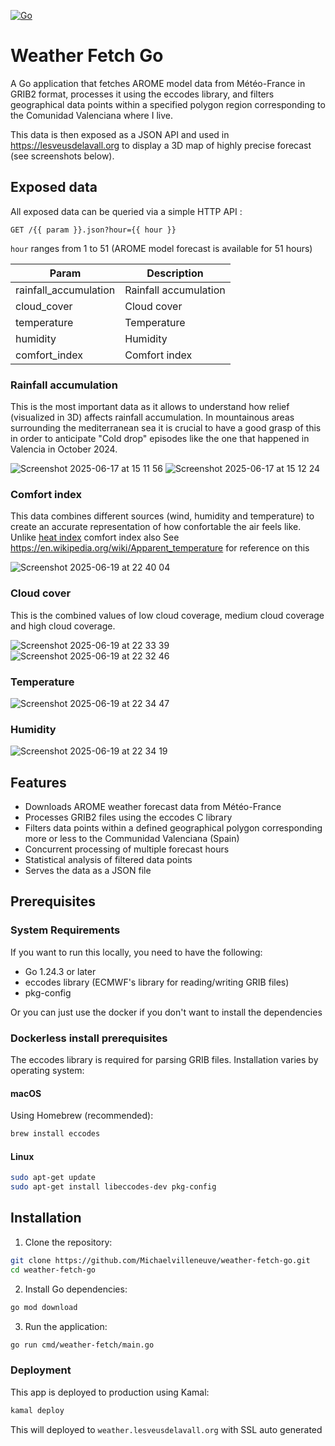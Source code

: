 [![Go](https://github.com/Michaelvilleneuve/go-weather-fetch/actions/workflows/go.yml/badge.svg)](https://github.com/Michaelvilleneuve/go-weather-fetch/actions/workflows/go.yml)

# Weather Fetch Go
A Go application that fetches AROME model data from Météo-France in GRIB2 format, processes it using the eccodes library, and filters geographical data points within a specified polygon region corresponding to the Comunidad Valenciana where I live.

This data is then exposed as a JSON API and used in https://lesveusdelavall.org to display a 3D map of highly precise forecast (see screenshots below).

## Exposed data

All exposed data can be queried via a simple HTTP API : 

```http
GET /{{ param }}.json?hour={{ hour }}
```

`hour` ranges from 1 to 51 (AROME model forecast is available for 51 hours)

| Param | Description |
|-------|-------------|
| rainfall_accumulation | Rainfall accumulation |
| cloud_cover | Cloud cover |
| temperature | Temperature |
| humidity | Humidity |
| comfort_index | Comfort index |



### Rainfall accumulation
This is the most important data as it allows to understand how relief (visualized in 3D) affects rainfall accumulation. 
In mountainous areas surrounding the mediterranean sea it is crucial to have a good grasp of this in order to anticipate "Cold drop" episodes like the one that happened in Valencia in October 2024.

![Screenshot 2025-06-17 at 15 11 56](https://github.com/user-attachments/assets/30cbba20-4ef0-4c20-9047-8d4f343534e0)
![Screenshot 2025-06-17 at 15 12 24](https://github.com/user-attachments/assets/6f170f5c-c085-4f75-9cf1-cd67f075c069)

### Comfort index
This data combines different sources (wind, humidity and temperature) to create an accurate representation of how confortable the air feels like. 
Unlike [heat index](https://en.wikipedia.org/wiki/Heat_index) comfort index also 
See https://en.wikipedia.org/wiki/Apparent_temperature for reference on this 

![Screenshot 2025-06-19 at 22 40 04](https://github.com/user-attachments/assets/191e3b56-5805-47e9-8a40-2b2a245d5852)

### Cloud cover
This is the combined values of low cloud coverage, medium cloud coverage and high cloud coverage. 

![Screenshot 2025-06-19 at 22 33 39](https://github.com/user-attachments/assets/a14c2c9e-6f71-4251-8d3e-9ad1a6eb3503)
![Screenshot 2025-06-19 at 22 32 46](https://github.com/user-attachments/assets/81f8d537-0834-411c-b468-4a28e9039de0)

### Temperature
![Screenshot 2025-06-19 at 22 34 47](https://github.com/user-attachments/assets/e2ddf00b-1071-4555-a444-3ab8db2189fe)

### Humidity
![Screenshot 2025-06-19 at 22 34 19](https://github.com/user-attachments/assets/ed945814-085a-4bc3-a5e0-7414abecb8b4)

## Features

- Downloads AROME weather forecast data from Météo-France
- Processes GRIB2 files using the eccodes C library
- Filters data points within a defined geographical polygon corresponding more or less to the Communidad Valenciana (Spain)
- Concurrent processing of multiple forecast hours
- Statistical analysis of filtered data points
- Serves the data as a JSON file

## Prerequisites

### System Requirements

If you want to run this locally, you need to have the following:

- Go 1.24.3 or later
- eccodes library (ECMWF's library for reading/writing GRIB files)
- pkg-config

Or you can just use the docker if you don't want to install the dependencies

### Dockerless install prerequisites

The eccodes library is required for parsing GRIB files. Installation varies by operating system:

#### macOS

Using Homebrew (recommended):
```bash
brew install eccodes
```

#### Linux

```bash
sudo apt-get update
sudo apt-get install libeccodes-dev pkg-config
```

## Installation

1. Clone the repository:
```bash
git clone https://github.com/Michaelvilleneuve/weather-fetch-go.git
cd weather-fetch-go
```

2. Install Go dependencies:
```bash
go mod download
```

3. Run the application:
```bash
go run cmd/weather-fetch/main.go
```

### Deployment

This app is deployed to production using Kamal:
```bash
kamal deploy
```

This will deployed to `weather.lesveusdelavall.org` with SSL auto generated
